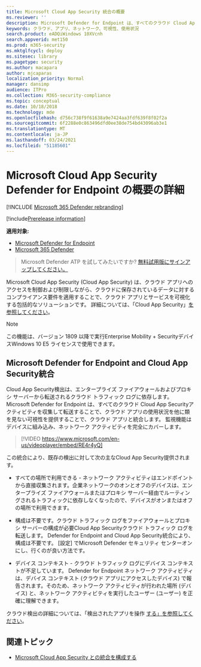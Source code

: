 ```yaml
---
title: Microsoft Cloud App Security 統合の概要
ms.reviewer: ''
description: Microsoft Defender for Endpoint は、すべてのクラウド Cloud App Securityアクティビティを転送することで、ユーザーと統合します。
keywords: クラウド、アプリ、ネットワーク、可視性、使用状況
search.product: eADQiWindows 10XVcnh
search.appverid: met150
ms.prod: m365-security
ms.mktglfcycl: deploy
ms.sitesec: library
ms.pagetype: security
ms.author: macapara
author: mjcaparas
localization_priority: Normal
manager: dansimp
audience: ITPro
ms.collection: M365-security-compliance
ms.topic: conceptual
ms.date: 10/18/2018
ms.technology: mde
ms.openlocfilehash: d756c738f9f61638a9e7424aa3fdf639f8f02f2a
ms.sourcegitcommit: 6f2288e0c863496dfd0ee38de754bd43096ab3e1
ms.translationtype: MT
ms.contentlocale: ja-JP
ms.lasthandoff: 03/24/2021
ms.locfileid: "51185601"
---
```

# <a name="microsoft-cloud-app-security-in-defender-for-endpoint-overview"></a>Microsoft Cloud App Security Defender for Endpoint の概要の詳細

[!INCLUDE [Microsoft 365 Defender rebranding](../../includes/microsoft-defender.md)]

[!include[Prerelease information](../../includes/prerelease.md)]

**適用対象:**
- [Microsoft Defender for Endpoint](https://go.microsoft.com/fwlink/p/?linkid=2154037)
- [Microsoft 365 Defender](https://go.microsoft.com/fwlink/?linkid=2118804)


> Microsoft Defender ATP を試してみたいですか? [無料試用版にサインアップしてください。](https://www.microsoft.com/microsoft-365/windows/microsoft-defender-atp?ocid=docs-wdatp-exposedapis-abovefoldlink)

Microsoft Cloud App Security (Cloud App Security) は、クラウド アプリへのアクセスを制御および制限しながら、クラウドに保存されているデータに対するコンプライアンス要件を適用することで、クラウド アプリとサービスを可視化する包括的なソリューションです。 詳細については、「Cloud App Security」[を参照してください](https://docs.microsoft.com/cloud-app-security/what-is-cloud-app-security)。

>[!NOTE]
>この機能は、バージョン 1809 以降で実行Enterprise Mobility + SecurityデバイスWindows 10 E5 ライセンスで使用できます。 [](https://www.microsoft.com/cloud-platform/enterprise-mobility-security)

## <a name="microsoft-defender-for-endpoint-and-cloud-app-security-integration"></a>Microsoft Defender for Endpoint and Cloud App Security統合 

Cloud App Security検出は、エンタープライズ ファイアウォールおよびプロキシ サーバーから転送されるクラウド トラフィック ログに依存します。 Microsoft Defender for Endpoint は、すべてのクラウド Cloud App Securityアクティビティを収集して転送することで、クラウド アプリの使用状況を他に類を見ない可視性を提供することで、クラウド アプリと統合します。 監視機能はデバイスに組み込み、ネットワーク アクティビティを完全にカバーします。

> [!VIDEO https://www.microsoft.com/en-us/videoplayer/embed/RE4r4yQ]


この統合により、既存の検出に対して次の主なCloud App Security提供されます。 

- すべての場所で利用できる - ネットワーク アクティビティはエンドポイントから直接収集されます。企業ネットワークのオンとオフのデバイスは、エンタープライズ ファイアウォールまたはプロキシ サーバー経由でルーティングされるトラフィックに依存しなくなったので、デバイスがオンまたはオフの場所で利用できます。 

- 構成は不要です。クラウド トラフィック ログをファイアウォールとプロキシ サーバーの構成が必要Cloud App Securityクラウド トラフィック ログを転送します。 Defender for Endpoint and Cloud App Security統合により、構成は不要です。 [設定] でMicrosoft Defender セキュリティ センターオンにし、行くのが良い方法です。 

- デバイス コンテキスト - クラウド トラフィック ログにデバイス コンテキストが不足しています。 Defender for Endpoint ネットワーク アクティビティは、デバイス コンテキスト (クラウド アプリにアクセスしたデバイス) で報告されます。そのため、ネットワーク アクティビティが行われた場所 (デバイス) と、ネットワーク アクティビティを実行したユーザー (ユーザー) を正確に理解できます。 

クラウド検出の詳細については、「検出されたアプリを操作 [する」を参照してください](https://docs.microsoft.com/cloud-app-security/discovered-apps)。

## <a name="related-topic"></a>関連トピック

- [Microsoft Cloud App Security との統合を構成する](microsoft-cloud-app-security-config.md)
